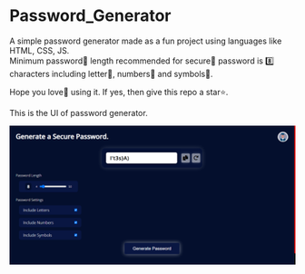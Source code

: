 # Password_Generator
A simple password generator made as a fun project using languages like HTML, CSS, JS. <br />
Minimum password🔑 length recommended for secure🔐 password is 8️⃣ characters including letter🔡, numbers🔢 and symbols🔣. <br />

Hope you love💙 using it. If yes, then give this repo a star⭐.

This is the UI of password generator.

<img src="https://github.com/Priyans-hu/Password_Generator/blob/main/image.png">
